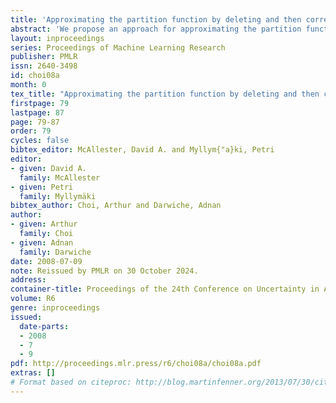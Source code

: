 ```yaml
---
title: 'Approximating the partition function by deleting and then correcting for model edges'
abstract: 'We propose an approach for approximating the partition function which is based on two steps: (1) computing the partition function of a simplified model which is obtained by deleting model edges, and (2) rectifying the result by applying an edge-by-edge correction. The approach leads to an intuitive framework in which one can trade-off the quality of an approximation with the complexity of computing it. It also includes the Bethe free energy approximation as a degenerate case. We develop the approach theoretically in this paper and provide a number of empirical results that reveal its practical utility.'
layout: inproceedings
series: Proceedings of Machine Learning Research
publisher: PMLR
issn: 2640-3498
id: choi08a
month: 0
tex_title: "Approximating the partition function by deleting and then correcting for model edges"
firstpage: 79
lastpage: 87
page: 79-87
order: 79
cycles: false
bibtex_editor: McAllester, David A. and Myllym{"a}ki, Petri
editor:
- given: David A.
  family: McAllester
- given: Petri
  family: Myllymäki
bibtex_author: Choi, Arthur and Darwiche, Adnan
author:
- given: Arthur
  family: Choi
- given: Adnan
  family: Darwiche 
date: 2008-07-09
note: Reissued by PMLR on 30 October 2024.
address:
container-title: Proceedings of the 24th Conference on Uncertainty in Artificial Intelligence
volume: R6
genre: inproceedings
issued:
  date-parts:
  - 2008
  - 7
  - 9
pdf: http://proceedings.mlr.press/r6/choi08a/choi08a.pdf
extras: []
# Format based on citeproc: http://blog.martinfenner.org/2013/07/30/citeproc-yaml-for-bibliographies/
---
```

